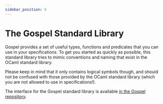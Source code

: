 ```yaml
---
sidebar_position: 5
---
```


# The Gospel Standard Library

Gospel provides a set of useful types, functions and predicates that you can use
in your specifications. To get you started as quickly as possible, this standard
library tries to mimic conventions and naming that exist in the OCaml standard
library.

Please keep in mind that it only contains logical symbols though, and should not
be confused with those provided by the OCaml standard library (which you are not
allowed to use in specifications!).


The interface for the Gospel standard library is available [in the Gospel
repository](https://github.com/ocaml-gospel/gospel/blob/main/src/stdlib/gospelstdlib.mli).
